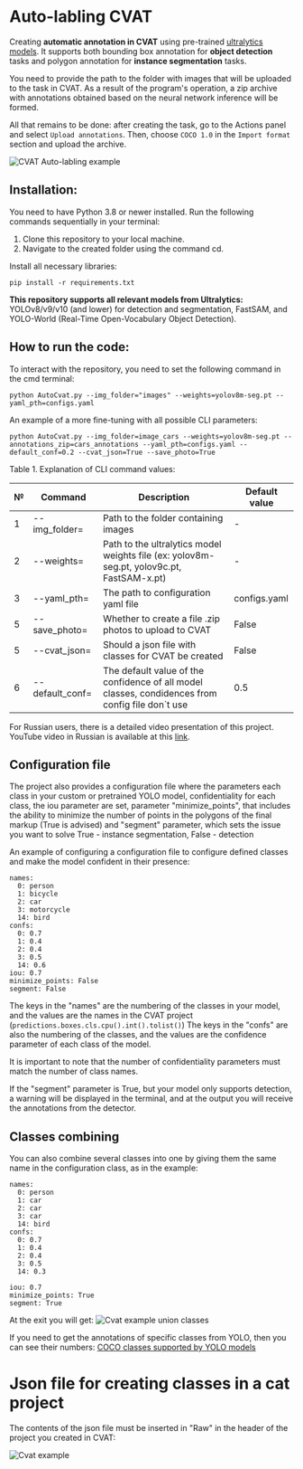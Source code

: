# __Auto-labling CVAT__

Creating __automatic annotation in CVAT__ using pre-trained [ultralytics models][1]. It supports both bounding box annotation for __object detection__ tasks and polygon annotation for __instance segmentation__ tasks.

You need to provide the path to the folder with images that will be uploaded to the task in CVAT. As a result of the program's operation, a zip archive with annotations obtained based on the neural network inference will be formed.

All that remains to be done: after creating the task, go to the Actions panel and select `Upload annotations`. Then, choose `COCO 1.0` in the `Import format` section and upload the archive.

![CVAT Auto-labling example](documentation/upload_example.gif)

## Installation:
You need to have Python 3.8 or newer installed.
Run the following commands sequentially in your terminal:

1. Clone this repository to your local machine.
2. Navigate to the created folder using the command cd.

Install all necessary libraries:

```pip install -r requirements.txt```

__This repository supports all relevant models from Ultralytics:__ YOLOv8/v9/v10 (and lower) for detection and segmentation, FastSAM, and YOLO-World (Real-Time Open-Vocabulary Object Detection).

## How to run the code:
To interact with the repository, you need to set the following command in the cmd terminal:
```
python AutoCvat.py --img_folder="images" --weights=yolov8m-seg.pt --yaml_pth=configs.yaml
```
An example of a more fine-tuning with all possible CLI parameters:
```
python AutoCvat.py --img_folder=image_cars --weights=yolov8m-seg.pt --annotations_zip=cars_annotations --yaml_pth=configs.yaml --default_conf=0.2 --cvat_json=True --save_photo=True
```

Table 1. Explanation of CLI command values:

| № | Command               | Description                                                                                   | Default value|
|---|-----------------------|-----------------------------------------------------------------------------------------------|--------------|
| 1 | --img_folder=       | Path to the folder containing images                                                            |  -           |
| 2 | --weights=          | Path to the ultralytics model weights file (ex: yolov8m-seg.pt, yolov9c.pt, FastSAM-x.pt)       |  -           |
| 3 | --yaml_pth=         | The path to configuration yaml file                                                             | configs.yaml |
| 5 | --save_photo=       | Whether to create a file .zip photos to upload to CVAT                                          | False        |
| 5 | --cvat_json=        | Should a json file with classes for CVAT be created                                             | False        |
| 6 | --default_conf=     | The default value of the confidence of all model classes, condidences from config file don`t use | 0.5          |

For Russian users, there is a detailed video presentation of this project. YouTube video in Russian is available at this [link]().

## Configuration file

The project also provides a configuration file where the parameters each class in your custom or pretrained YOLO model, confidentiality for each class, the iou parameter are set, parameter "minimize_points", that includes the ability to minimize the number of points in the polygons of the final markup (True is advised) and "segment" parameter, which sets the issue you want to solve True - instance segmentation, False - detection

An example of configuring a configuration file to configure defined classes and make the model confident in their presence:
```
names:
  0: person
  1: bicycle
  2: car
  3: motorcycle
  14: bird
confs:
  0: 0.7
  1: 0.4
  2: 0.4
  3: 0.5
  14: 0.6
iou: 0.7
minimize_points: False
segment: False
```
The keys in the "names" are the numbering of the classes in your model, and the values are the names in the CVAT project (`predictions.boxes.cls.cpu().int().tolist()`)
The keys in the "confs" are also the numbering of the classes, and the values are the confidence parameter of each class of the model.

It is important to note that the number of confidentiality parameters must match the number of class names.

If the "segment" parameter is True, but your model only supports detection, a warning will be displayed in the terminal, and at the output you will receive the annotations from the detector.

## Сlasses combining 
You can also combine several classes into one by giving them the same name in the configuration class, as in the example:

```
names:
  0: person
  1: car
  2: car
  3: car
  14: bird
confs:
  0: 0.7
  1: 0.4
  2: 0.4
  3: 0.5
  14: 0.3

iou: 0.7
minimize_points: True
segment: True
```
At the exit you will get:
![Cvat example union classes](documentation/example_class_union.jpg)

If you need to get the annotations of specific classes from YOLO, then you can see their numbers:
[COCO classes supported by YOLO models][2] 

#  Json file for creating classes in a cat project

The contents of the json file must be inserted in "Raw" in the header of the project you created in CVAT:

![Cvat example](documentation/cvat_json.gif)

[1]: https://docs.ultralytics.com/models/
[2]: https://github.com/ultralytics/ultralytics/blob/main/ultralytics/cfg/datasets/coco.yaml
